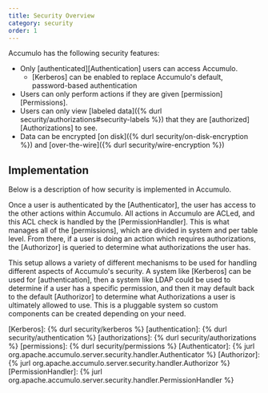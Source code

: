 ```yaml
---
title: Security Overview
category: security
order: 1
---
```


Accumulo has the following security features:

* Only [authenticated][Authentication] users can access Accumulo.
  * [Kerberos] can be enabled to replace Accumulo's default, password-based authentication
* Users can only perform actions if they are given [permission][Permissions].
* Users can only view [labeled data]({% durl security/authorizations#security-labels %}) that they are [authorized][Authorizations] to see.
* Data can be encrypted [on disk]({% durl security/on-disk-encryption %}) and [over-the-wire]({% durl security/wire-encryption %})

## Implementation

Below is a description of how security is implemented in Accumulo.

Once a user is authenticated by the [Authenticator], the user has access to the other actions within
Accumulo. All actions in Accumulo are ACLed, and this ACL check is handled by the [PermissionHandler].
This is what manages all of the [permissions], which are divided in system and per table
level. From there, if a user is doing an action which requires authorizations, the [Authorizor] is
queried to determine what authorizations the user has.

This setup allows a variety of different mechanisms to be used for handling different aspects of
Accumulo's security. A system like [Kerberos] can be used for [authentication], then a system like LDAP
could be used to determine if a user has a specific permission, and then it may default back to the
default [Authorizor] to determine what Authorizations a user is ultimately allowed to use.
This is a pluggable system so custom components can be created depending on your need.

[Kerberos]: {% durl security/kerberos %}
[authentication]: {% durl security/authentication %}
[authorizations]: {% durl security/authorizations %}
[permissions]: {% durl security/permissions %}
[Authenticator]: {% jurl org.apache.accumulo.server.security.handler.Authenticator %}
[Authorizor]: {% jurl org.apache.accumulo.server.security.handler.Authorizor %}
[PermissionHandler]: {% jurl org.apache.accumulo.server.security.handler.PermissionHandler %}
